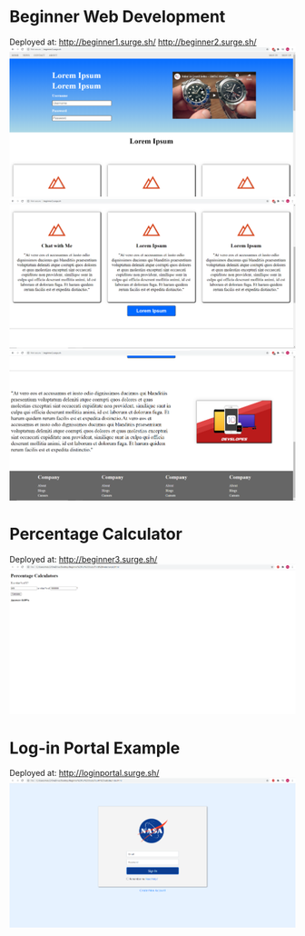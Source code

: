 # Beginner Web Development
Deployed at: http://beginner1.surge.sh/
             http://beginner2.surge.sh/
![](PreviewImage/beginner2-1.png)
![](PreviewImage/beginner2-2.png)
![](PreviewImage/beginner2-3.png)

# Percentage Calculator
Deployed at:  http://beginner3.surge.sh/
![](PreviewImage/PercentageCalculator.png)

# Log-in Portal Example
Deployed at: http://loginportal.surge.sh/
![](PreviewImage/fourthwebsite.png)
